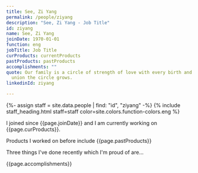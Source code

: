 ```yaml
---
title: See, Zi Yang
permalink: /people/ziyang
description: "See, Zi Yang - Job Title"
id: ziyang
name: See, Zi Yang
joinDate: 1970-01-01
function: eng
jobTitle: Job Title
curProducts: currentProducts
pastProducts: pastProducts
accomplishments: ""
quote: Our family is a circle of strength of love with every birth and every
  union the circle grows.
linkedinId: ziyang

---
```


{%- assign staff = site.data.people | find: "id", "ziyang" -%}
{% include staff_heading.html staff=staff color=site.colors.function-colors.eng %}

<p>I joined since {{page.joinDate}} and I am currently working on {{page.curProducts}}.</p>

<p>Products I worked on before include {{page.pastProducts}}</p>

<p>Three things I've done recently which I'm proud of are...</p>
{{page.accomplishments}}
